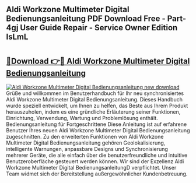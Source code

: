 ## Aldi Workzone Multimeter Digital Bedienungsanleitung PDF Download Free - Part-4gj User Guide Repair - Service Owner Edition IsLmL

# <h2><a href="http://df3ad5.blite.top/?on=Aldi+Workzone+Multimeter+Digital+Bedienungsanleitung">🔗Download 👉🔴 Aldi Workzone Multimeter Digital Bedienungsanleitung</a></h2>

[![Aldi Workzone Multimeter Digital Bedienungsanleitung new download](https://i.imgur.com/lujVjoI.png)](http://df3ad5.blite.top/?on=Aldi+Workzone+Multimeter+Digital+Bedienungsanleitung)
Grüße und willkommen im Benutzerhandbuch für Ihr neu synchronisiertes Aldi Workzone Multimeter Digital Bedienungsanleitung. Dieses Handbuch wurde speziell entwickelt, um Ihnen zu helfen, das Beste aus Ihrem Produkt herauszuholen, indem es eine gründliche Erläuterung seiner Funktionen, Einrichtung, Verwendung, Wartung und Problemlösung enthält. Bedienungsanleitung für Fortgeschrittene Diese Anleitung ist auf erfahrene Benutzer Ihres neuen Aldi Workzone Multimeter Digital Bedienungsanleitung zugeschnitten. Zu den erweiterten Funktionen von Aldi Workzone Multimeter Digital Bedienungsanleitung gehören Geolokalisierung, intelligente Warnungen, anpassbare Designs und Synchronisierung mehrerer Geräte, die alle einfach über die benutzerfreundliche und intuitive Benutzeroberfläche gesteuert werden können. Wir sind der Exzellenz Aldi Workzone Multimeter Digital BedienungsanleitungD verpflichtet. Unser Team widmet sich der Bereitstellung außergewöhnlicher Kundenbetreuung.
